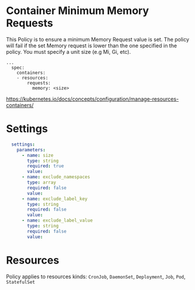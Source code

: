 # Container Minimum Memory Requests

This Policy is to ensure a minimum Memory Request value is set. The policy will fail if the set Memory request is lower than the one specified in the policy. You must specify a unit size (e.g Mi, Gi, etc).


```
...
  spec:
    containers:
    - resources:
        requests:
          memory: <size>
```
https://kubernetes.io/docs/concepts/configuration/manage-resources-containers/


# Settings
```yaml
  settings:
    parameters:
      - name: size
        type: string
        required: true
        value:
      - name: exclude_namespaces
        type: array
        required: false
        value:
      - name: exclude_label_key
        type: string
        required: false
        value:
      - name: exclude_label_value
        type: string
        required: false
        value:
```

# Resources
Policy applies to resources kinds:
`CronJob`, `DaemonSet`, `Deployment`, `Job`, `Pod`, `StatefulSet`
